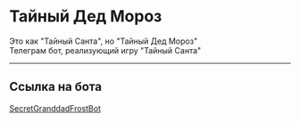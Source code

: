 # Тайный Дед Мороз

Это как "Тайный Санта", но "Тайный Дед Мороз"  
Телеграм бот, реализующий игру "Тайный Санта"

---

## Ссылка на бота
[SecretGranddadFrostBot](https://t.me/SecretGranddadFrostBot)
